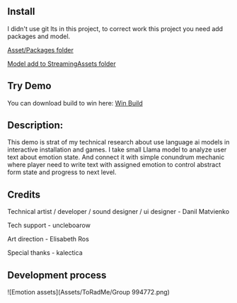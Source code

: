 ## Install
I didn't use git lts in this project, to correct work this project you need add  packages and model. 

[Asset/Packages folder](https://drive.google.com/file/d/1ie226STB-zQ6XNUy4IamD-8kJ1I0hnPf/view?usp=drive_link)

[Model add to StreamingAssets  folder](https://drive.google.com/file/d/1YmELDPlNX9xzJ8OP7RfeYoEhFlM6XEIm/view?usp=drive_link)

## Try Demo
You can download build to win here:
[Win Build](https://drive.google.com/drive/folders/10puReNa_qN-AO95LjGRD8pjBFIs_SsGd?usp=drive_link)


## Description:
This demo is strat of my technical research about use language ai models in interactive installation and games. 
I take small Llama model to analyze user text about emotion state.
And connect it with simple conundrum mechanic where player need to write text with assigned emotion to control abstract form state and progress to next level. 


## Credits
Technical artist / developer / sound designer / ui designer - Danil Matvienko 

Tech support - uncleboarow 

Art direction - Elisabeth Ros

Special thanks - kalectica

## Development process 

![Emotion assets](Assets/ToRadMe/Group 994772.png)    
